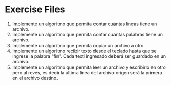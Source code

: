 # Exercise Files
1. Implemente un algoritmo que permita contar cuántas líneas tiene un archivo.
2. Implemente un algoritmo que permita contar cuántas palabras tiene un archivo.
3. Implemente un algoritmo que permita copiar un archivo a otro.
4. Implemente un algoritmo recibir texto desde el teclado hasta que se ingrese la palabra "fin". Cada texti ingresado deberá ser guardado en un archivo.
5. Implemente un algoritmo que permita leer un archivo y escribirlo en otro pero al revés, es decir la última línea del archivo origen será la primera en el archivo destino.